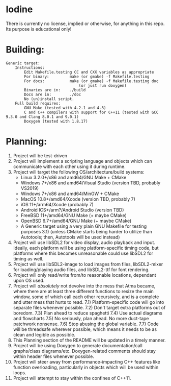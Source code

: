# Iodine
There is currently no license, implied or otherwise, for anything in this repo.  Its purpose is educational only!

# Building:
    Generic target:
        Instructions:
            Edit Makefile.testing CC and CXX variables as appropriate
            For binary:         make (or gmake) -f Makefile.testing
            For docs:           make (or gmake) -f Makefile.testing doc
                                    (or just run doxygen)
            Binaries are in:    ./build
            Docs are in:        ./doc
            No (un)install script.
        Full build requires:
            GNU Make (tested with 4.2.1 and 4.3)
            C and C++ compilers with support for C++11 (tested with GCC 9.3.0 and Clang 8.0.1 and 9.0.1)
            Doxygen (tested with 1.8.17)

# Planning:
1)  Project will be test-driven
2)  Project will implement a scripting language and objects which can communicate with each other using it during runtime.
3)  Project will target the following OS/architecture/build systems:
    - Linux 3.2.0+/x86 and amd64/GNU Make + CMake
    - Windows 7+/x86 and amd64/Visual Studio (version TBD, probably VS2019)
    - Windows 7+/x86 and amd64/MinGW + CMake
    - MacOS 10.8+/amd64/Xcode (version TBD, probably 7)
    - iOS 11+/arm64/Xcode (probably 7)
    - Android ICS+/arm?/Android Studio (version TBD)
    - FreeBSD 11+/amd64/GNU Make (+ maybe CMake)
    - OpenBSD 6.7+/amd64/GNU Make (+ maybe CMake)
    - A Generic target using a very plain GNU Makefile for testing purposes
3.1)    (unless CMake starts being harder to utilize than Autotools; then, Autotools will be used instead)
4)  Project will use libSDL2 for video display, audio playback and input.  Ideally, each platform will be using platform-specific
    timing code, but platforms where this becomes unreasonable could use libSDL2 for timing as well.
5)  Project will use libSDL2-image to load images from files, libSDL2-mixer for loading/playing audio files, and libSDL2-ttf
    for font rendering.
6)  Project will only read/write from/to reasonable locations, dependant upon OS used.
7)  Project will _absolutely_ not devolve into the mess that Atma became, where there are at least three different functions to
    resize the main window, some of which call each other recursively, and is a complete and utter mess that hurts to read.
    7.1)  Platform-specific code will go into separate files whenever possible.
    7.2)  Don't target extra platforms out of boredom.
    7.3)  Plan ahead to reduce spaghetti
    7.4)  Use actual diagrams and flowcharts
    7.5)  No seriously, plan ahead.  No more duct-tape patchwork nonsense.
    7.6)  Stop abusing the global variable.
    7.7)  Code will be threadsafe wherever possible, which means it needs to be as clean and legible as possible.
8)  This Planning section of the README will be updated in a timely manner.
9)  Project will be using Doxygen to generate documentation/call graphs/class diagrams/etc.  Doxygen-related comments should stay
    within header files whenever possible.
10) Project will steer away from performance-impacting C++ features like function overloading, particularly in objects which
    will be used within loops.
11) Project will attempt to stay within the confines of C++11.
